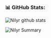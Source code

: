 ### 📊 GitHub Stats:
![Nilyr github stats](https://github-readme-stats.vercel.app/api?username=nilyr&theme=radical&show_icons=true&count_private=true)
 
![Nilyr Summary](https://github-profile-summary-cards.vercel.app/api/cards/profile-details?username=nilyr&theme=solarized_dark)
